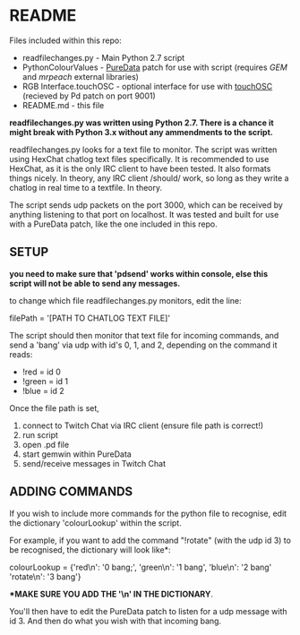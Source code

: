 # README

Files included within this repo:
* readfilechanges.py - Main Python 2.7 script
* PythonColourValues - [PureData](https://puredata.info) patch for use with script (requires *GEM* and *mrpeach* external libraries)
* RGB Interface.touchOSC - optional interface for use with [touchOSC](https://hexler.net/products/touchosc) (recieved by Pd patch on port 9001)
* README.md - this file

__readfilechanges.py was written using Python 2.7. There is a chance it might break with Python 3.x without any ammendments to the script.__

readfilechanges.py looks for a text file to monitor. The script was written using HexChat chatlog text files specifically.
It is recommended to use HexChat, as it is the only IRC client to have been tested. It also formats things nicely.
In theory, any IRC client /should/ work, so long as they write a chatlog in real time to a textfile. In theory.

The script sends udp packets on the port 3000, which can be received by anything listening to that port on localhost.
It was tested and built for use with a PureData patch, like the one included in this repo.


## SETUP

**you need to make sure that 'pdsend' works within console, else this script will not be able to send any messages.**

to change which file readfilechanges.py monitors, edit the line:

filePath = '[PATH TO CHATLOG TEXT FILE]'


The script should then monitor that text file for incoming commands, and send a 'bang' via udp with id's 0, 1, and 2, depending
on the command it reads:

* !red = id 0
* !green = id 1
* !blue = id 2

Once the file path is set,
1. connect to Twitch Chat via IRC client (ensure file path is correct!)
2. run script
3. open .pd file
4. start gemwin within PureData
5. send/receive messages in Twitch Chat


## ADDING COMMANDS

If you wish to include more commands for the python file to recognise, edit the dictionary 'colourLookup' within the script.

For example, if you want to add the command "!rotate" (with the udp id 3) to be recognised, the dictionary will look like*:

colourLookup = {'red\n': '0 bang;',
                'green\n': '1 bang',
                'blue\n': '2 bang'
		'rotate\n': '3 bang'}

__*MAKE SURE YOU ADD THE '\n' IN THE DICTIONARY__.

You'll then have to edit the PureData patch to listen for a udp message with id 3. And then do what you wish with that incoming bang.
